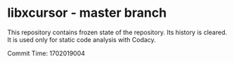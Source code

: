 # libxcursor - master branch

This repository contains frozen state of the repository.
Its history is cleared. It is used only for static code
analysis with Codacy.

Commit Time: 1702019004